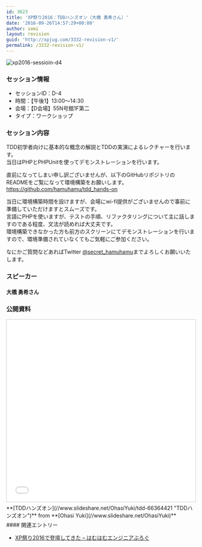 ```yaml
---
id: 3623
title: 'XP祭り2016：TDDハンズオン（大橋 勇希さん）'
date: '2016-09-26T14:57:29+00:00'
author: semi
layout: revision
guid: 'http://xpjug.com/3332-revision-v1/'
permalink: /3332-revision-v1/
---
```


![xp2016-sessioin-d4](http://xpjug.com/wp-content/uploads/2016/08/xp2016-sessioin-d4.png)

### セッション情報

- セッションID：D-4
- 時間：【午後1】13:00～14:30
- 会場：【D会場】55N号館1F第二
- タイプ：ワークショップ

### セッション内容

TDD初学者向けに基本的な概念の解説とTDDの実演によるレクチャーを行います。  
当日はPHPとPHPUnitを使ってデモンストレーションを行います。

直前になってしまい申し訳ございませんが、以下のGitHubリポジトリのREADMEをご覧になって環境構築をお願いします。  
[https://github.com/hamuhamu/<wbr></wbr>tdd\_hands-on](https://github.com/hamuhamu/tdd_hands-on)

当日に環境構築時間を設けますが、会場にwi-fi提供がございませんので事前に準備していただけますとスムーズです。  
言語にPHPを使いますが、テストの手順、リファクタリングについて主に話しますのである程度、文法が読めれば大丈夫です。  
環境構築できなかった方も前方のスクリーンにてデモンストレーションを行いますので、環境準備されていなくてもご気軽にご参加ください。

なにかご質問などあればTwitter [@secret\_hamuhamu](https://twitter.com/secret_hamuhamu)までよろしくお願いいたします。

### スピーカー

#### 大橋 勇希さん

### 公開資料

<iframe allowfullscreen="" frameborder="0" height="485" marginheight="0" marginwidth="0" scrolling="no" src="//www.slideshare.net/slideshow/embed_code/key/5HNqD7tjArW9NS" style="border:1px solid #CCC; border-width:1px; margin-bottom:5px; max-width: 100%;" width="595"> </iframe>

<div style="margin-bottom:5px">  **[TDDハンズオン](//www.slideshare.net/OhasiYuki/tdd-66364421 "TDDハンズオン")**  from **[Ohasi Yuki](//www.slideshare.net/OhasiYuki)** </div>#### 関連エントリー

- [XP祭り2016で登壇してきた – はむはむエンジニアぶろぐ](http://hamuhamu.hatenablog.jp/entry/2016/09/25/133330)